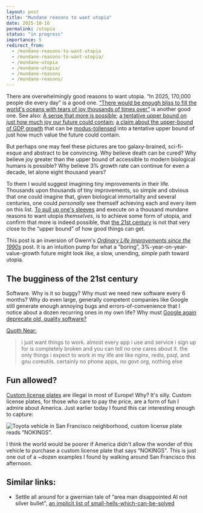 ```yaml
---
layout: post
title: "Mundane reasons to want utopia"
date: 2025-10-16
permalink: /utopia
status: "in progress"
importance: 5
redirect_from:
  - /mundane-reasons-to-want-utopia
  - /mundane-reasons-to-want-utopia/
  - /mundane-utopia
  - /mundane-utopia/
  - /mundane-reasons
  - /mundane-reasons/
---
```


There are overwhelmingly good reasons to want utopia. “In 2025, 170,000 people die every day” is a good one. [“There would be enough bliss to fill the world's oceans with tears of joy thousands of times over”](https://nickbostrom.com/utopia) is another good one. See also: [A sense that more is possible](https://www.lesswrong.com/posts/Nu3wa6npK4Ry66vFp/a-sense-that-more-is-possible); [a tentative upper bound on just how much joy our future could contain](https://joecarlsmith.com/2021/01/18/actually-possible-thoughts-on-utopia); [a claim about the upper-bound of GDP growth](https://www.lesswrong.com/posts/5FZxhdi6hZp8QwK7k/this-can-t-go-on) that can be [modus-tollensed](gwern.net/modus) into a tentative upper bound of just how much value the future could contain.


But perhaps one may feel these pictures are too galaxy-brained, sci-fi-esque and abstract to be convincing. Why believe death can be cured? Why believe joy greater than the upper bound of accessible to modern biological humans is possible? Why believe 3% growth rate can continue for even a decade, let alone eight thousand years?


To them I would suggest imagining tiny improvements in their life. Thousands upon thousands of tiny improvements, so simple and obvious that one could imagine that, given biological immortality and several centuries, one could *personally* see themself achieving each and every item on this list. [To pull up one's sleeves](https://croissanthology.com/vanilla) and execute on a thousand mundane reasons to want utopia *themselves*, is to achieve some form of utopia, and confirm that more is indeed possible, that [the 21st century](https://croissanthology.com/situation) is not that very close to the “upper bound” of how good things can get.


This post is an inversion of Gwern's [*Ordinary Life Improvements since the 1990s*](gwern.net/improvement) post. It is an intuition pump for what a “boring”, 3%-year-on-year-value-growth future might look like, a slow, unending, *simple* path toward utopia.


## The bugginess of the 21st century


Software. Why is it so buggy? Why must we need new software every 6 months? Why do even large, generally competent companies like Google still generate enough annoying bugs and errors-of-convenience that I notice about a dozen recurring ones in my own life? Why must [Google again deprecate old, quality software?](https://gwern.net/google-shutdown)


[Quoth Near:](v)


> i just want things to work. almost every app i use and service i sign up for is completely broken and you can tell no one cares about it. the only things i expect to work in my life are like nginx, redis, psql, and gnu coreutils. certainly no phone apps, no govt org, nothing else


## Fun allowed?


[Custom license plates](https://en.wikipedia.org/wiki/Vanity_plate) are illegal in most of Europe! Why? It's silly. Custom license plates, for those who care to pay the price, are a form of fun I admire about America. Just earlier today I found this car interesting enough to capture:


![Toyota vehicle in San Francisco neighborhood, custom license plate reads “NOKINGS”.](https://imgur.com/a/lcPrXkx.jpg)


I think the world would be poorer if America didn't allow the wonder of this vehicle to purchase a custom license plate that says “NOKINGS". This is just one out of a ~dozen examples I found by walking around San Francisco this afternoon.


## Similar links:


- Settle all around for a gwernian tale of “area man disappointed AI not silver bullet", [an implicit list of small-hells-which-can-be-solved](https://gwern.net/blog/2025/area-man)




[^1]:
